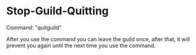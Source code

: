 # Stop-Guild-Quitting

Command: "quitguild"

After you use the command you can leave the guild once, after that, it will prevent you again until the next time you use the command.